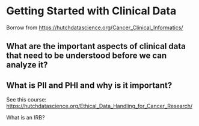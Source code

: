
# Getting Started with Clinical Data


Borrow from https://hutchdatascience.org/Cancer_Clinical_Informatics/


## What are the important aspects of clinical data that need to be understood before we can analyze it?


## What is PII and PHI and why is it important?

See this course: https://hutchdatascience.org/Ethical_Data_Handling_for_Cancer_Research/

What is an IRB?
